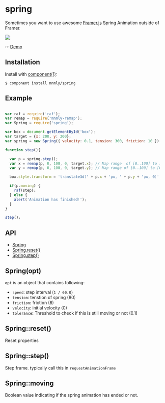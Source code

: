 
# spring

  Sometimes you want to use awesome [Framer.js](http://framerjs.com) Spring Animation outside of Framer.

  ![](http://c.mnmly.com/VtzI/spring.gif)

  ☞ [Demo](http://mnmly.github.io/spring)
  

## Installation

  Install with [component(1)](http://component.io):

    $ component install mnmly/spring


## Example
```javascript

var raf = require('raf');
var remap = require('mnmly-remap');
var Spring = require('spring');

var box = document.getElementById('box');
var target = {x: 200, y: 200};
var spring = new Spring({ velocity: 0.1, tension: 300, friction: 10 }); // Create spring instance

function step(){

  var p = spring.step();
  var x = remap(p, 0, 100, 0, target.x); // Map range  of [0..100] to [0..target.x]
  var y = remap(p, 0, 100, 0, target.y); // Map range of [0..100] to [0..target.y]

  box.style.transform = 'translate3d(' + p.x + 'px, ' + p.y + 'px, 0)';

  if(p.moving) {
    raf(step);
  } else {
    alert('Animation has finished!');
  }
}

step();
```
  

## API
  - [Spring](#spring)
  - [Spring.reset()](#springreset)
  - [Spring.step()](#springstep)

## Spring(opt)

  `opt` is an object that contains following:

  - `speed`: step interval (`1 / 60.0`)
  - `tension`: tenstion of spring (80)
  - `friction`: friction (8)
  - `velocity`: initial velocity (0)
  - `tolerance`: Threshold to check if this is still moving or not (0.1)

## Spring::reset()

  Reset properties

## Spring::step()

  Step frame. typically call this in `requestAnimationFrame`

## Spring::moving
  Boolean value indicating if the spring animation has ended or not.
